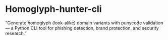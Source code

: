 # Homoglyph-hunter-cli
“Generate homoglyph (look-alike) domain variants with punycode validation — a Python CLI tool for phishing detection, brand protection, and security research.”
